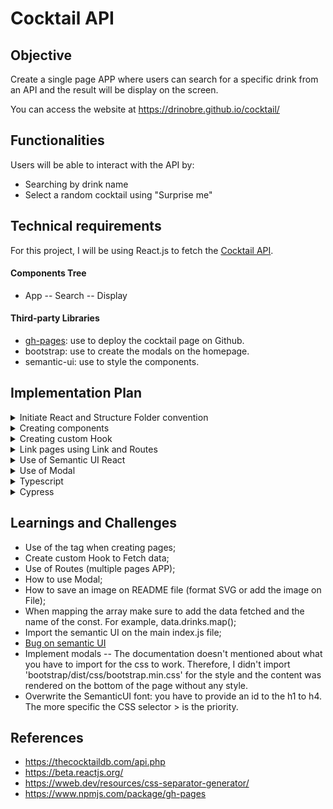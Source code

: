 # Cocktail API

## Objective

Create a single page APP where users can search for a specific drink from an API and the result will be display on the screen.

You can access the website at https://drinobre.github.io/cocktail/

## Functionalities

Users will be able to interact with the API by:

- Searching by drink name
- Select a random cocktail using "Surprise me"

## Technical requirements

For this project, I will be using React.js to fetch the [Cocktail API](https://thecocktaildb.com/api.php).

#### Components Tree

- App
  -- Search
  -- Display

#### Third-party Libraries

- [gh-pages](https://www.npmjs.com/package/gh-pageshttps://www.npmjs.com/package/gh-pages): use to deploy the cocktail page on Github.
- bootstrap: use to create the modals on the homepage.
- semantic-ui: use to style the components.

## Implementation Plan

<details>
<summary>Initiate React and Structure Folder convention</summary>

- Init React (npx create-react-app <react-app-name>)
- Create the folder Components > App and add the app files automatically created by React
- Change the file location for APP and image in the import
- Test the APP (npm start)
  </details>

<details>
<summary>Creating components</summary>

- Create separate folders for each component, which will be rendered on the main APP (for example, buttons, display ...)
- Create the index.js file into each component, which they will handle a function containing a return in JSX format.
- `Note: the return must be inside a <div> or <> tag`.
  </details>

<details>
<summary>Creating custom Hook</summary>
  
- Create a folder called Hook to add the custom hooks.
- It's best practice to call the custom hook use<i>HookName</i>. in order to follow the same rule as useState, useReducer (...)
</details>
  
<details>
<summary>Link pages using Link and Routes</summary>  
  
- Install the [React Router](https://reactrouter.com/docs/en/v6/getting-started/installation) as a dependence > module npm install react-router-dom@6
- index.js:
  import { BrowserRouter } from "react-router-dom" and wrap up teh app on <BrowserRouter> instead of <React.StrictMode>. Otherwise, the App wouldn't render using the Routes and you can use on the APP file.
- app.js:
  import Link, Routes and Route from react-router-dom;
</details>

<details>
<summary>Use of Semantic UI React</summary>  
  
- install the [Semantic Ui React](https://react.semantic-ui.com/usage/) > npm install semantic-ui-react semantic-ui-css;
- add import "semantic-ui-css/semantic.min.css" on the main index.js file;

</details>

<details>
<summary>Use of Modal</summary>

- install [React Bootstrap](https://react-bootstrap.github.io/components/modal/) > npm install react-bootstrap bootstrap@5.1.3;
- Note: make sure to add the [bootstrap/dist/css/bootstrap.min.css](https://react-bootstrap.github.io/getting-started/introduction/#css) for styling.

</details>

<details>
<summary>Typescript</summary>

- install [Typescript](https://www.typescriptlang.org/download) > npm install typescript --save-dev;
- Compile > npx tsc.
- Ps. when running the script test and have a ts dependence. The script will create a tsconfig.json file.

</details>

<details>
<summary>Cypress</summary>

- install [Cypress](https://docs.cypress.io/guides/getting-started/installing-cypress) > npm install cypress --save-dev;
- open it using npx cypress open (best to add scripts to package.json)
- Ps. when running the script test and have a ts dependence. The script will create a tsconfig.json file.

</details>

## Learnings and Challenges

- Use of the tag <Headers> when creating pages;
- Create custom Hook to Fetch data;
- Use of Routes (multiple pages APP);
- How to use Modal;
- How to save an image on README file (format SVG or add the image on File);
- When mapping the array make sure to add the data fetched and the name of the const. For example, data.drinks.map();
- Import the semantic UI on the main index.js file;
- [Bug on semantic UI](https://github.com/Semantic-Org/Semantic-UI-React/issues/4287)
- Implement modals
  -- The documentation doesn't mentioned about what you have to import for the css to work. Therefore, I didn't import 'bootstrap/dist/css/bootstrap.min.css' for the style and the content was rendered on the bottom of the page without any style.
- Overwrite the SemanticUI font: you have to provide an id to the h1 to h4. The more specific the CSS selector > is the priority.

## References

- https://thecocktaildb.com/api.php
- https://beta.reactjs.org/
- https://wweb.dev/resources/css-separator-generator/
- https://www.npmjs.com/package/gh-pages
